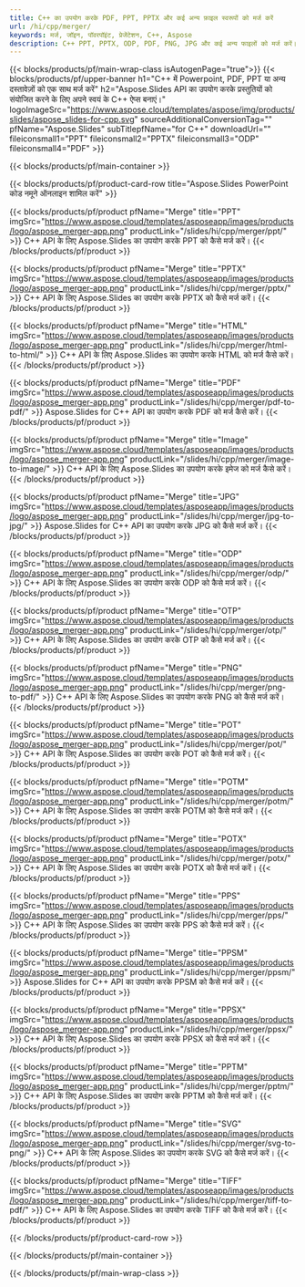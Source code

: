```yaml
---
title: C++ का उपयोग करके PDF, PPT, PPTX और कई अन्य फ़ाइल स्वरूपों को मर्ज करें
url: /hi/cpp/merger/
keywords: मर्ज, जॉइन, पॉवरपॉइंट, प्रेजेंटेशन, C++, Aspose
description: C++ PPT, PPTX, ODP, PDF, PNG, JPG और कई अन्य फाइलों को मर्ज करें।
---
```


{{< blocks/products/pf/main-wrap-class isAutogenPage="true">}}
{{< blocks/products/pf/upper-banner h1="C++ में Powerpoint, PDF, PPT या अन्य दस्तावेज़ों को एक साथ मर्ज करें" h2="Aspose.Slides API का उपयोग करके प्रस्तुतियों को संयोजित करने के लिए अपने स्वयं के C++ ऐप्स बनाएं।" logoImageSrc="https://www.aspose.cloud/templates/aspose/img/products/slides/aspose_slides-for-cpp.svg" sourceAdditionalConversionTag="" pfName="Aspose.Slides" subTitlepfName="for C++" downloadUrl="" fileiconsmall1="PPT" fileiconsmall2="PPTX" fileiconsmall3="ODP" fileiconsmall4="PDF" >}}

{{< blocks/products/pf/main-container >}}

{{< blocks/products/pf/product-card-row title="Aspose.Slides PowerPoint कोड नमूने ऑनलाइन शामिल करें" >}}

{{< blocks/products/pf/product pfName="Merge" title="PPT" imgSrc="https://www.aspose.cloud/templates/asposeapp/images/products/logo/aspose_merger-app.png" productLink="/slides/hi/cpp/merger/ppt/" >}}
C++ API के लिए Aspose.Slides का उपयोग करके PPT को कैसे मर्ज करें।
{{< /blocks/products/pf/product >}}

{{< blocks/products/pf/product pfName="Merge" title="PPTX" imgSrc="https://www.aspose.cloud/templates/asposeapp/images/products/logo/aspose_merger-app.png" productLink="/slides/hi/cpp/merger/pptx/" >}}
C++ API के लिए Aspose.Slides का उपयोग करके PPTX को कैसे मर्ज करें।
{{< /blocks/products/pf/product >}}

{{< blocks/products/pf/product pfName="Merge" title="HTML" imgSrc="https://www.aspose.cloud/templates/asposeapp/images/products/logo/aspose_merger-app.png" productLink="/slides/hi/cpp/merger/html-to-html/" >}}
C++ API के लिए Aspose.Slides का उपयोग करके HTML को मर्ज कैसे करें।
{{< /blocks/products/pf/product >}}

{{< blocks/products/pf/product pfName="Merge" title="PDF" imgSrc="https://www.aspose.cloud/templates/asposeapp/images/products/logo/aspose_merger-app.png" productLink="/slides/hi/cpp/merger/pdf-to-pdf/" >}}
Aspose.Slides for C++ API का उपयोग करके PDF को मर्ज कैसे करें।
{{< /blocks/products/pf/product >}}

{{< blocks/products/pf/product pfName="Merge" title="Image" imgSrc="https://www.aspose.cloud/templates/asposeapp/images/products/logo/aspose_merger-app.png" productLink="/slides/hi/cpp/merger/image-to-image/" >}}
C++ API के लिए Aspose.Slides का उपयोग करके इमेज को मर्ज कैसे करें।
{{< /blocks/products/pf/product >}}

{{< blocks/products/pf/product pfName="Merge" title="JPG" imgSrc="https://www.aspose.cloud/templates/asposeapp/images/products/logo/aspose_merger-app.png" productLink="/slides/hi/cpp/merger/jpg-to-jpg/" >}}
Aspose.Slides for C++ API का उपयोग करके JPG को कैसे मर्ज करें।
{{< /blocks/products/pf/product >}}

{{< blocks/products/pf/product pfName="Merge" title="ODP" imgSrc="https://www.aspose.cloud/templates/asposeapp/images/products/logo/aspose_merger-app.png" productLink="/slides/hi/cpp/merger/odp/" >}}
C++ API के लिए Aspose.Slides का उपयोग करके ODP को कैसे मर्ज करें।
{{< /blocks/products/pf/product >}}

{{< blocks/products/pf/product pfName="Merge" title="OTP" imgSrc="https://www.aspose.cloud/templates/asposeapp/images/products/logo/aspose_merger-app.png" productLink="/slides/hi/cpp/merger/otp/" >}}
C++ API के लिए Aspose.Slides का उपयोग करके OTP को कैसे मर्ज करें।
{{< /blocks/products/pf/product >}}

{{< blocks/products/pf/product pfName="Merge" title="PNG" imgSrc="https://www.aspose.cloud/templates/asposeapp/images/products/logo/aspose_merger-app.png" productLink="/slides/hi/cpp/merger/png-to-pdf/" >}}
C++ API के लिए Aspose.Slides का उपयोग करके PNG को कैसे मर्ज करें।
{{< /blocks/products/pf/product >}}

{{< blocks/products/pf/product pfName="Merge" title="POT" imgSrc="https://www.aspose.cloud/templates/asposeapp/images/products/logo/aspose_merger-app.png" productLink="/slides/hi/cpp/merger/pot/" >}}
C++ API के लिए Aspose.Slides का उपयोग करके POT को कैसे मर्ज करें।
{{< /blocks/products/pf/product >}}

{{< blocks/products/pf/product pfName="Merge" title="POTM" imgSrc="https://www.aspose.cloud/templates/asposeapp/images/products/logo/aspose_merger-app.png" productLink="/slides/hi/cpp/merger/potm/" >}}
C++ API के लिए Aspose.Slides का उपयोग करके POTM को कैसे मर्ज करें।
{{< /blocks/products/pf/product >}}

{{< blocks/products/pf/product pfName="Merge" title="POTX" imgSrc="https://www.aspose.cloud/templates/asposeapp/images/products/logo/aspose_merger-app.png" productLink="/slides/hi/cpp/merger/potx/" >}}
C++ API के लिए Aspose.Slides का उपयोग करके POTX को कैसे मर्ज करें।
{{< /blocks/products/pf/product >}}

{{< blocks/products/pf/product pfName="Merge" title="PPS" imgSrc="https://www.aspose.cloud/templates/asposeapp/images/products/logo/aspose_merger-app.png" productLink="/slides/hi/cpp/merger/pps/" >}}
C++ API के लिए Aspose.Slides का उपयोग करके PPS को कैसे मर्ज करें।
{{< /blocks/products/pf/product >}}

{{< blocks/products/pf/product pfName="Merge" title="PPSM" imgSrc="https://www.aspose.cloud/templates/asposeapp/images/products/logo/aspose_merger-app.png" productLink="/slides/hi/cpp/merger/ppsm/" >}}
Aspose.Slides for C++ API का उपयोग करके PPSM को कैसे मर्ज करें।
{{< /blocks/products/pf/product >}}

{{< blocks/products/pf/product pfName="Merge" title="PPSX" imgSrc="https://www.aspose.cloud/templates/asposeapp/images/products/logo/aspose_merger-app.png" productLink="/slides/hi/cpp/merger/ppsx/" >}}
C++ API के लिए Aspose.Slides का उपयोग करके PPSX को कैसे मर्ज करें।
{{< /blocks/products/pf/product >}}

{{< blocks/products/pf/product pfName="Merge" title="PPTM" imgSrc="https://www.aspose.cloud/templates/asposeapp/images/products/logo/aspose_merger-app.png" productLink="/slides/hi/cpp/merger/pptm/" >}}
C++ API के लिए Aspose.Slides का उपयोग करके PPTM को कैसे मर्ज करें।
{{< /blocks/products/pf/product >}}

{{< blocks/products/pf/product pfName="Merge" title="SVG" imgSrc="https://www.aspose.cloud/templates/asposeapp/images/products/logo/aspose_merger-app.png" productLink="/slides/hi/cpp/merger/svg-to-png/" >}}
C++ API के लिए Aspose.Slides का उपयोग करके SVG को कैसे मर्ज करें।
{{< /blocks/products/pf/product >}}

{{< blocks/products/pf/product pfName="Merge" title="TIFF" imgSrc="https://www.aspose.cloud/templates/asposeapp/images/products/logo/aspose_merger-app.png" productLink="/slides/hi/cpp/merger/tiff-to-pdf/" >}}
C++ API के लिए Aspose.Slides का उपयोग करके TIFF को कैसे मर्ज करें।
{{< /blocks/products/pf/product >}}


{{< /blocks/products/pf/product-card-row >}}

{{< /blocks/products/pf/main-container >}}
    
{{< /blocks/products/pf/main-wrap-class >}}